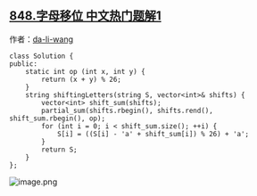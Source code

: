 ## [848.字母移位 中文热门题解1](https://leetcode.cn/problems/shifting-letters/solutions/100000/c-jian-dan-shu-xue-qiu-yu-by-da-li-wang)

作者：[da-li-wang](https://leetcode.cn/u/da-li-wang)
```
class Solution {
public:
    static int op (int x, int y) {
        return (x + y) % 26;
    }
    string shiftingLetters(string S, vector<int>& shifts) {
        vector<int> shift_sum(shifts);
        partial_sum(shifts.rbegin(), shifts.rend(), shift_sum.rbegin(), op);
        for (int i = 0; i < shift_sum.size(); ++i) {
            S[i] = ((S[i] - 'a' + shift_sum[i]) % 26) + 'a';
        }
        return S;
    }
};
```
![image.png](https://pic.leetcode-cn.com/779e504d97cf3c0f7b1e0e4d5f2789b7bf1eafb156a2efb59908d87cf2867451-image.png)

